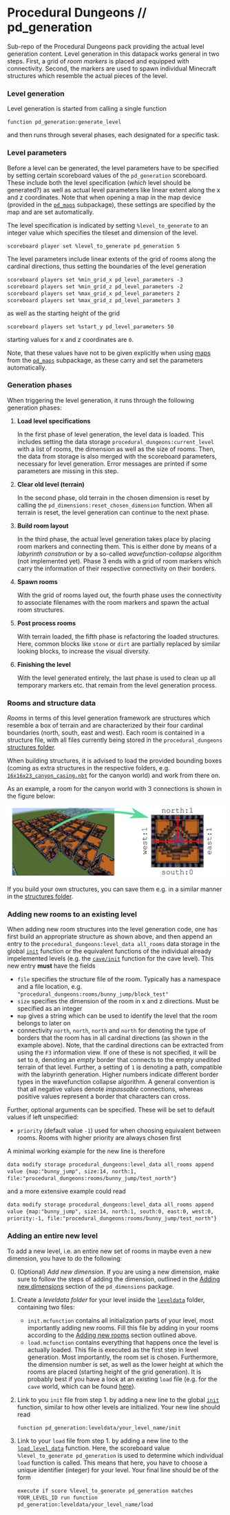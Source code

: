 # Procedural Dungeons // pd_generation

Sub-repo of the Procedural Dungeons pack providing the actual level generation content. Level generation in this datapack works general in two steps. First, a grid of *room markers* is placed and equipped with connectivity. Second, the markers are used to spawn individual Minecraft structures which resemble the actual pieces of the level.


### Level generation

Level generation is started from calling a single function
```mcfunction
function pd_generation:generate_level
```
and then runs through several phases, each designated for a specific task.


### Level parameters

Before a level can be generated, the level parameters have to be specified by setting certain scoreboard values of the `pd_generation` scoreboard. These include both the level specification (*which* level should be generated?) as well as actual level parameters like linear extent along the x and z coordinates. Note that when opening a map in the map device (provided in the [`pd_maps`](../pd_maps) subpackage), these settings are specified by the map and are set automatically.

The level specification is indicated by setting `%level_to_generate` to an integer value which specifies the tileset and dimension of the level.
```mcfunction
scoreboard player set %level_to_generate pd_generation 5
```

The level parameters include linear extents of the grid of rooms along the cardinal directions, thus setting the boundaries of the level generation
```mcfunction
scoreboard players set %min_grid_x pd_level_parameters -3
scoreboard players set %min_grid_z pd_level_parameters -2
scoreboard players set %max_grid_x pd_level_parameters 2
scoreboard players set %max_grid_z pd_level_parameters 3
```
as well as the starting height of the grid
```mcfunction
scoreboard players set %start_y pd_level_parameters 50
```
starting values for x and z coordinates are `0`.

Note, that these values have not to be given explicitly when using [maps](../pd_maps) from the [`pd_maps`](../pd_maps) subpackage, as these carry and set the parameters automatically.




### Generation phases

When triggering the level generation, it runs through the following generation phases:

1. **Load level specifications**

    In the first phase of level generation, the level data is loaded. This includes setting the data storage `procedural_dungeons:current_level` with a list of rooms, the dimension as well as the size of rooms. Then, the data from storage is also merged with the scoreboard parameters, necessary for level generation. Error messages are printed if some parameters are missing in this step.

2. **Clear old level (terrain)**

    In the second phase, old terrain in the chosen dimension is reset by calling the `pd_dimensions:reset_chosen_dimension` function. When all terrain is reset, the level generation can continue to the next phase.

3. **Build room layout**

    In the third phase, the actual level generation takes place by placing room markers and connecting them. This is either done by means of a *labyrinth constrution* or by a so-called *wavefunction-collapse* algorithm (not implemented yet). Phase 3 ends with a grid of room markers which carry the information of their respective connectivity on their borders.

4. **Spawn rooms**

    With the grid of rooms layed out, the fourth phase uses the connectivity to associate filenames with the room markers and spawn the actual room structures.

5. **Post process rooms**

    With terrain loaded, the fifth phase is refactoring the loaded structures. Here, common blocks like `stone` or `dirt` are partially replaced by similar looking blocks, to increase the visual diversity.

6. **Finishing the level**

    With the level generated entirely, the last phase is used to clean up all temporary markers etc. that remain from the level generation process.




### Rooms and structure data

*Rooms* in terms of this level generation framework are structures which resemble a box of terrain and are characterized by their four cardinal boundaries (north, south, east and west). Each room is contained in a structure file, with all files currently being stored in the `procedural_dungeons` [structures folder](../procedural_dungeons/structures).

When building structures, it is advised to load the provided bounding boxes (coming as extra structures in the respective folders, e.g. [`16x16x23_canyon_casing.nbt`](../procedural_dungeons/structures/16x16/canyon/16x16x23_canyon_casing.nbt) for the canyon world) and work from there on.

As an example, a room for the canyon world with 3 connections is shown in the figure below:

![](../../../images/structure_blocks.png)

If you build your own structures, you can save them e.g. in a similar manner in the [structures folder](../procedural_dungeons/structures).




### Adding new rooms to an existing level

When adding new room structures into the level generation code, one has first build an appropriate structure as shown above, and then append an entry to the `procedural_dungeons:level_data all_rooms` data storage in the global [`init`](functions/leveldata/init.mcfunction) function or the equivalent functions of the individual already impelemented levels (e.g. the [`cave/init`](functions/leveldata/cave/init.mcfunction) function for the cave level). This new entry **must** have the fields
- `file` specifies the structure file of the room. Typically has a namespace and a file location, e.g. `"procedural_dungeons:rooms/bunny_jump/block_test"`
- `size` specifies the dimension of the room in x and z directions. Must be specified as an integer
- `map` gives a string which can be used to identify the level that the room belongs to later on
- connectivity `north`, `north`, `north` and `north` for denoting the type of borders that the room has in all cardinal directions (as shown in the example above). Note, that the cardinal directions can be extracted from using the `F3` information view. If one of these is not specified, it will be set to `0`, denoting an *empty* border that connects to the empty unedited terrain of that level. Further, a setting of `1` is denoting a path, compatible with the labyrinth generation. Higher numbers indicate different border types in the wavefunction collapse algorithm. A general convention is that all negative values denote *impassable* connections, whereas positive values represent a border that characters can cross.

Further, optional arguments can be specified. These will be set to default values if left unspecified:
- `priority` (default value `-1`) used for when choosing equivalent between rooms. Rooms with higher priority are always chosen first

A minimal working example for the new line is therefore
```mcfunction
data modify storage procedural_dungeons:level_data all_rooms append value {map:"bunny_jump", size:14, north:1, file:"procedural_dungeons:rooms/bunny_jump/test_north"}
```
and a more extensive example could read
```mcfunction
data modify storage procedural_dungeons:level_data all_rooms append value {map:"bunny_jump", size:14, north:1, south:0, east:0, west:0, priority:-1, file:"procedural_dungeons:rooms/bunny_jump/test_north"}
```




### Adding an entire new level

To add a new level, i.e. an entire new set of rooms in maybe even a new dimension, you have to do the following:

0. (Optional) *Add new dimension*. If you are using a new dimension, make sure to follow the steps of adding the dimension, outlined in the [Adding new dimensions](../pd_dimensions#adding-new-dimensions) section of the `pd_dimensions` package.

1. Create a *leveldata folder* for your level inside the [`leveldata`](functions/leveldata/) folder, containing two files:
    - `init.mcfunction` contains all initialization parts of your level, most importantly adding new rooms. Fill this file by adding in your rooms according to the [Adding new rooms](#adding-new-rooms-to-an-existing-level) section outlined above.
    - `load.mcfunction` contains everything that happens once the level is actually loaded. This file is executed as the first step in level generation. Most importantly, the room set is chosen. Furthermore, the dimension number is set, as well as the lower height at which the rooms are placed (starting height of the grid generation). It is probably best if you have a look at an existing `load` file (e.g. for the `cave` world, which can be found [here](functions/leveldata/cave/load.mcfunction)).

2. Link to you `init` file from step 1. by adding a new line to the global [`init`](functions/leveldata/init.mcfunction) function, similar to how other levels are initialized. Your new line should read
    ```mcfunction
    function pd_generation:leveldata/your_level_name/init
    ```

3. Link to your `load` file from step 1. by adding a new line to the [`load_level_data`](functions/leveldata/load_level_data.mcfunction) function. Here, the scoreboard value `%level_to_generate pd_generation` is used to determine which individual `load` function is called. This means that here, you have to choose a unique identifier (integer) for your level. Your final line should be of the form
    ```mcfunction
    execute if score %level_to_generate pd_generation matches YOUR_LEVEL_ID run function pd_generation:leveldata/your_level_name/load
    ```
